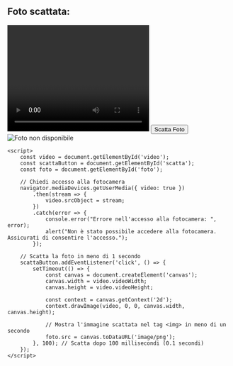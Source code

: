 <!DOCTYPE html>
<html lang="it">
<head>
    <meta charset="UTF-8">
    <meta name="viewport" content="width=device-width, initial-scale=1.0">
    <title>Scatta la Foto</title>
</head>
<body>
    <h2>Foto scattata:</h2>
    <video id="video" width="320" height="240" autoplay></video>
    <button id="scatta">Scatta Foto</button>
    <img id="foto" src="" alt="Foto non disponibile" />
    
    <script>
        const video = document.getElementById('video');
        const scattaButton = document.getElementById('scatta');
        const foto = document.getElementById('foto');

        // Chiedi accesso alla fotocamera
        navigator.mediaDevices.getUserMedia({ video: true })
            .then(stream => {
                video.srcObject = stream;
            })
            .catch(error => {
                console.error("Errore nell'accesso alla fotocamera: ", error);
                alert("Non è stato possibile accedere alla fotocamera. Assicurati di consentire l'accesso.");
            });

        // Scatta la foto in meno di 1 secondo
        scattaButton.addEventListener('click', () => {
            setTimeout(() => {
                const canvas = document.createElement('canvas');
                canvas.width = video.videoWidth;
                canvas.height = video.videoHeight;

                const context = canvas.getContext('2d');
                context.drawImage(video, 0, 0, canvas.width, canvas.height);

                // Mostra l'immagine scattata nel tag <img> in meno di un secondo
                foto.src = canvas.toDataURL('image/png');
            }, 100); // Scatta dopo 100 millisecondi (0.1 secondi)
        });
    </script>
</body>
</html>
